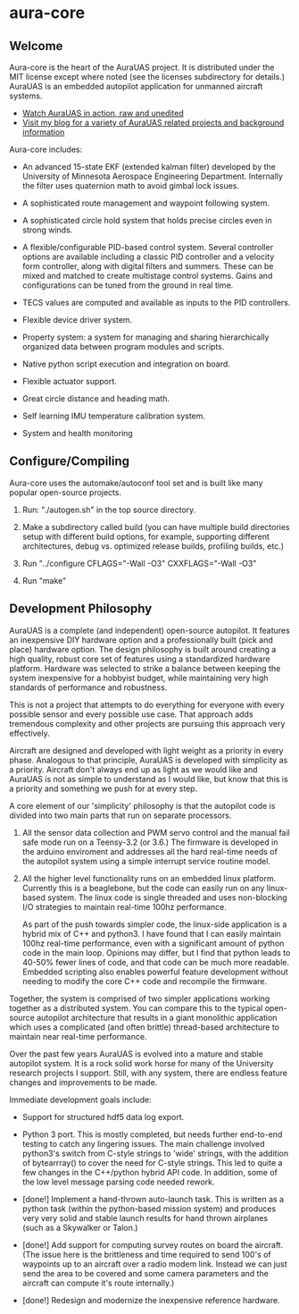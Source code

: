 # aura-core

## Welcome

Aura-core is the heart of the AuraUAS project.  It is distributed
under the MIT license except where noted (see the licenses
subdirectory for details.)  AuraUAS is an embedded autopilot
application for unmanned aircraft systems.

* [Watch AuraUAS in action, raw and unedited](https://www.youtube.com/channel/UC_AWqZyWYvnA-h9MMcbNYyA)
* [Visit my blog for a variety of AuraUAS related projects and background information](http://gallinazo.flightgear.org/)

Aura-core includes:

* An advanced 15-state EKF (extended kalman filter) developed by the
  University of Minnesota Aerospace Engineering Department.
  Internally the filter uses quaternion math to avoid gimbal lock
  issues.

* A sophisticated route management and waypoint following system.

* A sophisticated circle hold system that holds precise circles even
  in strong winds.

* A flexible/configurable PID-based control system.  Several
  controller options are available including a classic PID controller
  and a velocity form controller, along with digital filters and
  summers.  These can be mixed and matched to create multistage
  control systems.  Gains and configurations can be tuned from the
  ground in real time.

* TECS values are computed and available as inputs to the PID
  controllers.

* Flexible device driver system.

* Property system: a system for managing and sharing hierarchically
  organized data between program modules and scripts.

* Native python script execution and integration on board.

* Flexible actuator support.

* Great circle distance and heading math.

* Self learning IMU temperature calibration system.

* System and health monitoring


## Configure/Compiling

Aura-core uses the automake/autoconf tool set and is built like many
popular open-source projects.

1. Run: "./autogen.sh" in the top source directory.

2. Make a subdirectory called build (you can have multiple build
   directories setup with different build options, for example,
   supporting different architectures, debug vs. optimized release
   builds, profiling builds, etc.)

3. Run "../configure CFLAGS="-Wall -O3" CXXFLAGS="-Wall -O3"

4. Run "make"


## Development Philosophy

AuraUAS is a complete (and independent) open-source autopilot.  It
features an inexpensive DIY hardware option and a professionally built
(pick and place) hardware option.  The design philosophy is built
around creating a high quality, robust core set of features using a
standardized hardware platform.  Hardware was selected to strike a
balance between keeping the system inexpensive for a hobbyist budget,
while maintaining very high standards of performance and robustness.

This is not a project that attempts to do everything for everyone with
every possible sensor and every possible use case.  That approach adds
tremendous complexity and other projects are pursuing this approach
very effectively.

Aircraft are designed and developed with light weight as a priority in
every phase.  Analogous to that principle, AuraUAS is developed with
simplicity as a priority.  Aircraft don't always end up as light as we
would like and AuraUAS is not as simple to understand as I would like,
but know that this is a priority and something we push for at every
step.

A core element of our 'simplicity' philosophy is that the autopilot
code is divided into two main parts that run on separate processors.

1. All the sensor data collection and PWM servo control and the manual
   fail safe mode run on a Teensy-3.2 (or 3.6.)  The firmware is
   developed in the arduino enviroment and addresses all the hard
   real-time needs of the autopilot system using a simple interrupt
   service routine model.

2. All the higher level functionality runs on an embedded linux
   platform.  Currently this is a beaglebone, but the code can easily
   run on any linux-based system.  The linux code is single threaded
   and uses non-blocking I/O strategies to maintain real-time 100hz
   performance.

   As part of the push towards simpler code, the linux-side
   application is a hybrid mix of C++ and python3.  I have found that
   I can easily maintain 100hz real-time performance, even with a
   significant amount of python code in the main loop.  Opinions may
   differ, but I find that python leads to 40-50% fewer lines of code,
   and that code can be much more readable.  Embedded scripting also
   enables powerful feature development without needing to modify the
   core C++ code and recompile the firmware.

Together, the system is comprised of two simpler applications working
together as a distributed system.  You can compare this to the typical
open-source autopilot architecture that results in a giant monolithic
application which uses a complicated (and often brittle) thread-based
architecture to maintain near real-time performance.

Over the past few years AuraUAS is evolved into a mature and stable
autopilot system.  It is a rock solid work horse for many of the
University research projects I support.  Still, with any system, there
are endless feature changes and improvements to be made.

Immediate development goals include:

* Support for structured hdf5 data log export.

* Python 3 port.  This is mostly completed, but needs further
  end-to-end testing to catch any lingering issues.  The main
  challenge involved python3's switch from C-style strings to 'wide'
  strings, with the addition of bytearrray() to cover the need for
  C-style strings.  This led to quite a few changes in the C++/python
  hybrid API code.  In addition, some of the low level message parsing
  code needed rework.

* [done!] Implement a hand-thrown auto-launch task.  This is written
  as a python task (within the python-based mission system) and
  produces very very solid and stable launch results for hand thrown
  airplanes (such as a Skywalker or Talon.)

* [done!] Add support for computing survey routes on board the aircraft.  (The
  issue here is the brittleness and time required to send 100's of
  waypoints up to an aircraft over a radio modem link.  Instead we can
  just send the area to be covered and some camera parameters and the
  aircraft can compute it's route internally.)

* [done!] Redesign and modernize the inexpensive reference hardware. 
